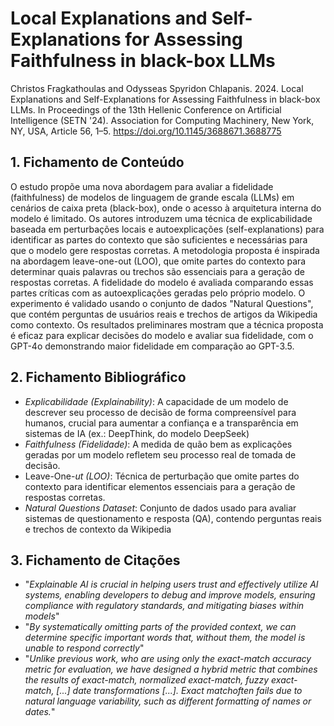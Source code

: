 # Local Explanations and Self-Explanations for Assessing Faithfulness in black-box LLMs

Christos Fragkathoulas and Odysseas Spyridon Chlapanis. 2024. Local Explanations and Self-Explanations for Assessing Faithfulness in black-box LLMs. In Proceedings of the 13th Hellenic Conference on Artificial Intelligence (SETN '24). Association for Computing Machinery, New York, NY, USA, Article 56, 1–5. https://doi.org/10.1145/3688671.3688775

## 1. Fichamento de Conteúdo

O estudo propõe uma nova abordagem para avaliar a fidelidade (faithfulness) de modelos de linguagem de grande escala (LLMs) em cenários de caixa preta (black-box), onde o acesso à arquitetura interna do modelo é limitado. Os autores introduzem uma técnica de explicabilidade baseada em perturbações locais e autoexplicações (self-explanations) para identificar as partes do contexto que são suficientes e necessárias para que o modelo gere respostas corretas. A metodologia proposta é inspirada na abordagem leave-one-out (LOO), que omite partes do contexto para determinar quais palavras ou trechos são essenciais para a geração de respostas corretas. A fidelidade do modelo é avaliada comparando essas partes críticas com as autoexplicações geradas pelo próprio modelo. O experimento é validado usando o conjunto de dados "Natural Questions", que contém perguntas de usuários reais e trechos de artigos da Wikipedia como contexto. Os resultados preliminares mostram que a técnica proposta é eficaz para explicar decisões do modelo e avaliar sua fidelidade, com o GPT-4o demonstrando maior fidelidade em comparação ao GPT-3.5.

## 2. Fichamento Bibliográfico

- _Explicabilidade (Explainability)_: A capacidade de um modelo de descrever seu processo de decisão de forma compreensível para humanos, crucial para aumentar a confiança e a transparência em sistemas de IA (ex.: DeepThink, do modelo DeepSeek)
- _Faithfulness (Fidelidade)_: A medida de quão bem as explicações geradas por um modelo refletem seu processo real de tomada de decisão.
- Leave-One-_ut (LOO)_: Técnica de perturbação que omite partes do contexto para identificar elementos essenciais para a geração de respostas corretas.
- _Natural Questions Dataset_: Conjunto de dados usado para avaliar sistemas de questionamento e resposta (QA), contendo perguntas reais e trechos de contexto da Wikipedia

## 3. Fichamento de Citações

- "_Explainable AI is crucial in helping users trust and effectively utilize AI systems, enabling developers to debug and improve models, ensuring compliance with regulatory standards, and mitigating biases within models_"
- "_By systematically omitting parts of the provided context, we can determine specific important words that, without them, the model is unable to respond correctly_"
- "_Unlike previous work, who are using only the exact-match accuracy metric for evaluation, we have designed a hybrid metric that combines the results of exact-match, normalized exact-match, fuzzy exact-match, [...] date transformations [...]. Exact matchoften fails due to natural language variability, such as different formatting of names or dates._"

